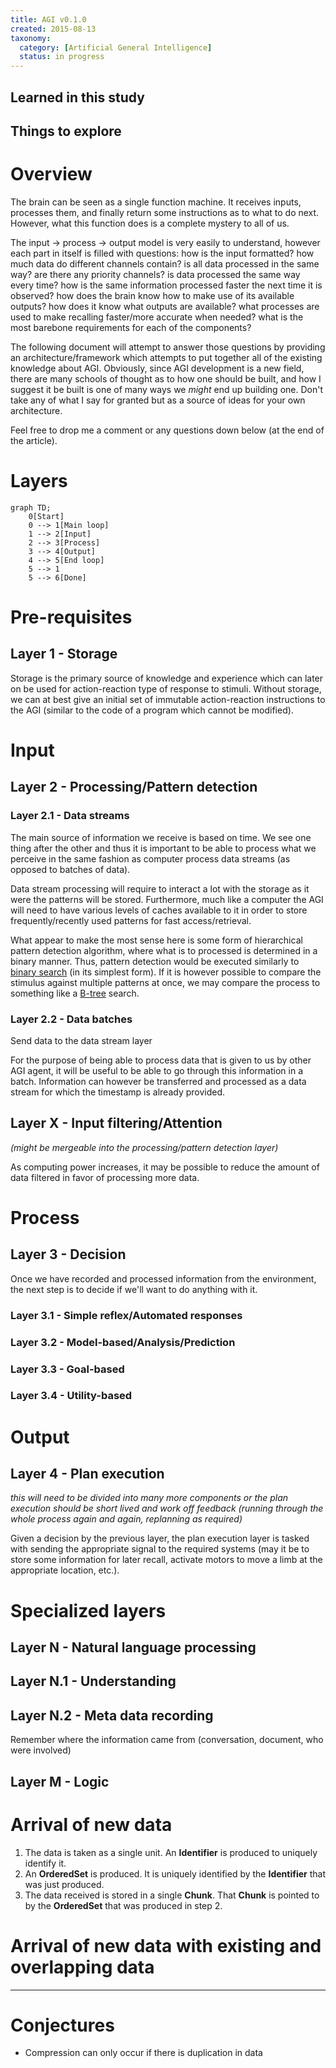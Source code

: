 ```yaml
---
title: AGI v0.1.0
created: 2015-08-13
taxonomy:
  category: [Artificial General Intelligence]
  status: in progress
---
```


## Learned in this study

## Things to explore

# Overview

The brain can be seen as a single function machine. It receives inputs, processes them, and finally return some instructions as to what to do next. However, what this function does is a complete mystery to all of us.

The input -> process -> output model is very easily to understand, however each part in itself is filled with questions: how is the input formatted? how much data do different channels contain? is all data processed in the same way? are there any priority channels? is data processed the same way every time? how is the same information processed faster the next time it is observed? how does the brain know how to make use of its available outputs? how does it know what outputs are available? what processes are used to make recalling faster/more accurate when needed? what is the most barebone requirements for each of the components?

The following document will attempt to answer those questions by providing an architecture/framework which attempts to put together all of the existing knowledge about AGI. Obviously, since AGI development is a new field, there are many schools of thought as to how one should be built, and how I suggest it be built is one of many ways we *might* end up building one. Don't take any of what I say for granted but as a source of ideas for your own architecture.

Feel free to drop me a comment or any questions down below (at the end of the article).

# Layers

```mermaid
graph TD;
    0[Start]
    0 --> 1[Main loop]
    1 --> 2[Input]
    2 --> 3[Process]
    3 --> 4[Output]
    4 --> 5[End loop]
    5 --> 1
    5 --> 6[Done]
```

# Pre-requisites

## Layer 1 - Storage

Storage is the primary source of knowledge and experience which can later on be used for action-reaction type of response to stimuli. Without storage, we can at best give an initial set of immutable action-reaction instructions to the AGI (similar to the code of a program which cannot be modified).

# Input

## Layer 2 - Processing/Pattern detection

### Layer 2.1 - Data streams

The main source of information we receive is based on time. We see one thing after the other and thus it is important to be able to process what we perceive in the same fashion as computer process data streams (as opposed to batches of data).

Data stream processing will require to interact a lot with the storage as it were the patterns will be stored. Furthermore, much like a computer the AGI will need to have various levels of caches available to it in order to store frequently/recently used patterns for fast access/retrieval.

What appear to make the most sense here is some form of hierarchical pattern detection algorithm, where what is to processed is determined in a binary manner. Thus, pattern detection would be executed similarly to [binary search](https://en.wikipedia.org/wiki/Binary_search_algorithm) (in its simplest form). If it is however possible to compare the stimulus against multiple patterns at once, we may compare the process to something like a [B-tree](https://en.wikipedia.org/wiki/B-tree) search.

### Layer 2.2 - Data batches

Send data to the data stream layer

For the purpose of being able to process data that is given to us by other AGI agent, it will be useful to be able to go through this information in a batch. Information can however be transferred and processed as a data stream for which the timestamp is already provided.

## Layer X - Input filtering/Attention

*(might be mergeable into the processing/pattern detection layer)*

As computing power increases, it may be possible to reduce the amount of data filtered in favor of processing more data.

# Process

## Layer 3 - Decision

Once we have recorded and processed information from the environment, the next step is to decide if we'll want to do anything with it.

### Layer 3.1 - Simple reflex/Automated responses

### Layer 3.2 - Model-based/Analysis/Prediction

### Layer 3.3 - Goal-based

### Layer 3.4 - Utility-based

# Output

## Layer 4 - Plan execution

*this will need to be divided into many more components or the plan execution should be short lived and work off feedback (running through the whole process again and again, replanning as required)*

Given a decision by the previous layer, the plan execution layer is tasked with sending the appropriate signal to the required systems (may it be to store some information for later recall, activate motors to move a limb at the appropriate location, etc.).

# Specialized layers

## Layer N - Natural language processing

## Layer N.1 - Understanding

## Layer N.2 - Meta data recording

Remember where the information came from (conversation, document, who were involved)

## Layer M - Logic

# Arrival of new data

1. The data is taken as a single unit. An **Identifier** is produced to uniquely identify it.
2. An **OrderedSet** is produced. It is uniquely identified by the **Identifier** that was just produced.
3. The data received is stored in a single **Chunk**. That **Chunk** is pointed to by the **OrderedSet** that was produced in step 2.

# Arrival of new data with existing and overlapping data


-----

# Conjectures
* Compression can only occur if there is duplication in data
